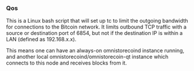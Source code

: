 ### Qos ###

This is a Linux bash script that will set up tc to limit the outgoing bandwidth for connections to the Bitcoin network. It limits outbound TCP traffic with a source or destination port of 6854, but not if the destination IP is within a LAN (defined as 192.168.x.x).

This means one can have an always-on omnistorecoind instance running, and another local omnistorecoind/omnistorecoin-qt instance which connects to this node and receives blocks from it.
